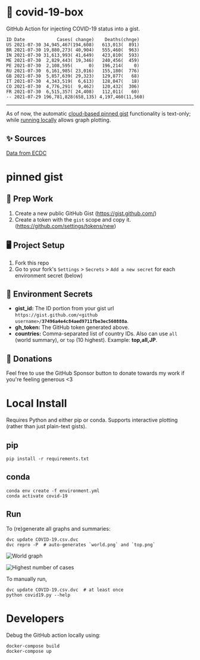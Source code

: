# 🏥 covid-19-box

GitHub Action for injecting COVID-19 status into a gist.

```
ID Date            Cases( change)    Deaths(chnge)
US 2021-07-30 34,945,467(194,608)   613,013(  891)
BR 2021-07-30 19,880,273( 40,904)   555,460(  963)
IN 2021-07-30 31,613,993( 41,649)   423,810(  593)
ME 2021-07-30  2,829,443( 19,346)   240,456(  459)
PE 2021-07-30  2,108,595(      0)   196,214(    0)
RU 2021-07-30  6,161,985( 23,016)   155,180(  776)
GB 2021-07-30  5,857,639( 29,323)   129,877(   68)
IT 2021-07-30  4,343,519(  6,613)   128,047(   18)
CO 2021-07-30  4,776,291(  9,462)   120,432(  306)
FR 2021-07-30  6,515,357( 24,408)   112,011(   60)
-- 2021-07-29 196,781,828(658,135) 4,197,460(11,560)
```

---

As of now, the automatic [cloud-based pinned gist](#pinned-gist) functionality is text-only;
while [running locally](#local-install) allows graph plotting.

## ✨ Sources

[Data from ECDC](https://www.ecdc.europa.eu/en/publications-data/download-todays-data-geographic-distribution-covid-19-cases-worldwide)

# pinned gist

## 🎒 Prep Work
1. Create a new public GitHub Gist (https://gist.github.com/)
1. Create a token with the `gist` scope and copy it. (https://github.com/settings/tokens/new)

## 🖥 Project Setup
1. Fork this repo
1. Go to your fork's `Settings` > `Secrets` > `Add a new secret` for each environment secret (below)

## 🤫 Environment Secrets
- **gist_id:** The ID portion from your gist url `https://gist.github.com/<github username>/`**`37496a4e4c84aed9711fbe3ec560888a`**.
- **gh_token:** The GitHub token generated above.
- **countries:** Comma-separated list of country IDs. Also can use `all` (world summary), or `top` (10 highest). Example: **top,all,JP**.

## 💸 Donations

Feel free to use the GitHub Sponsor button to donate towards my work if you're feeling generous <3

# Local Install

Requires Python and either pip or conda. Supports interactive plotting (rather than just plain-text gists).

## pip

```
pip install -r requirements.txt
```

## conda

```
conda env create -f environment.yml
conda activate covid-19
```

## Run

To (re)generate all graphs and summaries:

```
dvc update COVID-19.csv.dvc
dvc repro -P  # auto-generates `world.png` and `top.png`
```

![World graph](world.png)

![Highest number of cases](top.png)

To manually run,

```
dvc update COVID-19.csv.dvc  # at least once
python covid19.py --help
```

# Developers

Debug the GitHub action locally using:

```
docker-compose build
docker-compose up
```
